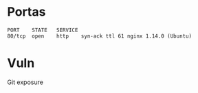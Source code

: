 # Portas
````
PORT    STATE   SERVICE
80/tcp  open    http    syn-ack ttl 61 nginx 1.14.0 (Ubuntu)
````

# Vuln
Git exposure
